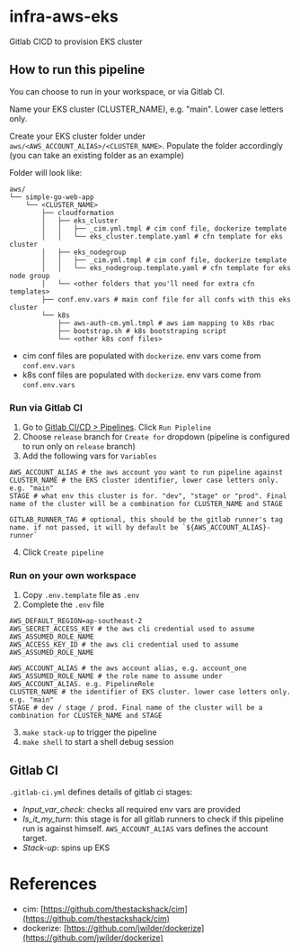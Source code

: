 # infra-aws-eks

Gitlab CICD to provision EKS cluster

## How to run this pipeline

You can choose to run in your workspace, or via Gitlab CI.

Name your EKS cluster (CLUSTER_NAME), e.g. "main". Lower case letters only.

Create your EKS cluster folder under `aws/<AWS_ACCOUNT_ALIAS>/<CLUSTER_NAME>`. Populate the folder accordingly (you can take an existing folder as an example)

Folder will look like:


```
aws/
└── simple-go-web-app
    └── <CLUSTER_NAME>
        ├── cloudformation
        │   ├── eks_cluster
        │   │   ├── _cim.yml.tmpl # cim conf file, dockerize template
        │   │   └── eks_cluster.template.yaml # cfn template for eks cluster
        │   ├── eks_nodegroup
        │   │   ├── _cim.yml.tmpl # cim conf file, dockerize template
        │   │   └── eks_nodegroup.template.yaml # cfn template for eks node group
        │   └── <other folders that you'll need for extra cfn templates>
        ├── conf.env.vars # main conf file for all confs with this eks cluster
        └── k8s
            ├── aws-auth-cm.yml.tmpl # aws iam mapping to k8s rbac
            ├── bootstrap.sh # k8s bootstraping script
            └── <other k8s conf files>
```

* cim conf files are populated with `dockerize`. env vars come from `conf.env.vars`
* k8s conf files are populated with `dockerize`. env vars come from `conf.env.vars`

### Run via Gitlab CI

1. Go to [Gitlab CI/CD > Pipelines](https://gitlab.service.nsw.gov.au/aws-platform/infra-aws-eks/pipelines). Click `Run Pipleline`
2. Choose `release` branch for `Create for` dropdown (pipeline is configured to run only on `release` branch)
3. Add the following vars for `Variables`
```
AWS_ACCOUNT_ALIAS # the aws account you want to run pipeline against
CLUSTER_NAME # the EKS cluster identifier, lower case letters only. e.g. "main"
STAGE # what env this cluster is for. "dev", "stage" or "prod". Final name of the cluster will be a combination for CLUSTER_NAME and STAGE

GITLAB_RUNNER_TAG # optional, this should be the gitlab runner's tag name. if not passed, it will by default be `${AWS_ACCOUNT_ALIAS}-runner`
```
4. Click `Create pipeline`

### Run on your own workspace 

1. Copy `.env.template` file as `.env`
2. Complete the `.env` file
```
AWS_DEFAULT_REGION=ap-southeast-2
AWS_SECRET_ACCESS_KEY # the aws cli credential used to assume AWS_ASSUMED_ROLE_NAME
AWS_ACCESS_KEY_ID # the aws cli credential used to assume AWS_ASSUMED_ROLE_NAME

AWS_ACCOUNT_ALIAS # the aws account alias, e.g. account_one
AWS_ASSUMED_ROLE_NAME # the role name to assume under AWS_ACCOUNT_ALIAS. e.g. PipelineRole
CLUSTER_NAME # the identifier of EKS cluster. lower case letters only. e.g. "main"
STAGE # dev / stage / prod. Final name of the cluster will be a combination for CLUSTER_NAME and STAGE
```
3. `make stack-up` to trigger the pipeline
4. `make shell` to start a shell debug session

## Gitlab CI

`.gitlab-ci.yml` defines details of gitlab ci stages:
- *Input_var_check*: checks all required env vars are provided
- *Is_it_my_turn*: this stage is for all gitlab runners to check if this pipeline run is against himself. `AWS_ACCOUNT_ALIAS` vars defines the account target.
- *Stack-up*: spins up EKS

# References

* cim: [https://github.com/thestackshack/cim](https://github.com/thestackshack/cim)
* dockerize: [https://github.com/jwilder/dockerize](https://github.com/jwilder/dockerize)